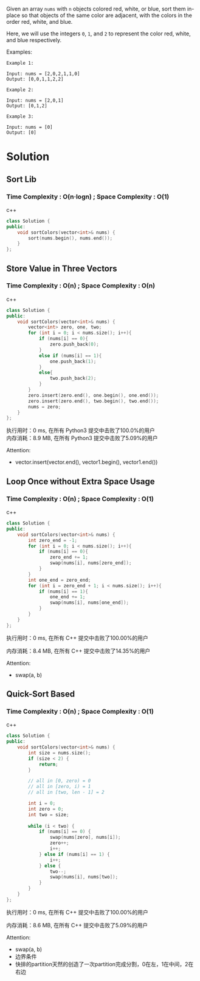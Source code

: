 Given an array `nums` with `n` objects colored red, white, or blue, sort them in-place so that objects of the same color are adjacent, with the colors in the order red, white, and blue.

Here, we will use the integers `0`, `1`, and `2` to represent the color red, white, and blue respectively.



Examples:

```
Example 1:

Input: nums = [2,0,2,1,1,0]
Output: [0,0,1,1,2,2]

Example 2:

Input: nums = [2,0,1]
Output: [0,1,2]

Example 3:

Input: nums = [0]
Output: [0]
```

# Solution

## Sort Lib

### Time Complexity : O(n·logn)  ;  Space Complexity : O(1)

c++

```c++
class Solution {
public:
    void sortColors(vector<int>& nums) {
        sort(nums.begin(), nums.end());
    }
};
```

## Store Value in Three Vectors

### Time Complexity : O(n)  ;  Space Complexity : O(n)

c++

```c++
class Solution {
public:
    void sortColors(vector<int>& nums) {
        vector<int> zero, one, two;
        for (int i = 0; i < nums.size(); i++){
            if (nums[i] == 0){
                zero.push_back(0);
            }
            else if (nums[i] == 1){
                one.push_back(1);
            }
            else{
                two.push_back(2);
            }
        }
        zero.insert(zero.end(), one.begin(), one.end());
        zero.insert(zero.end(), two.begin(), two.end());
        nums = zero;
    }
};
```

执行用时：0 ms, 在所有 Python3 提交中击败了100.0%的用户  
内存消耗：8.9 MB, 在所有 Python3 提交中击败了5.09%的用户

Attention:
- vector.insert(vector.end(), vector1.begin(), vector1.end())

## Loop Once without Extra Space Usage

### Time Complexity : O(n)  ; Space Complexity : O(1)

c++

```c++
class Solution {
public:
    void sortColors(vector<int>& nums) {
        int zero_end = -1;
        for (int i = 0; i < nums.size(); i++){
            if (nums[i] == 0){
                zero_end += 1;
                swap(nums[i], nums[zero_end]);
            }
        }
        int one_end = zero_end;
        for (int i = zero_end + 1; i < nums.size(); i++){
            if (nums[i] == 1){
                one_end += 1;
                swap(nums[i], nums[one_end]);
            }
        }
    }
};
```

执行用时：0 ms, 在所有 C++ 提交中击败了100.00%的用户  

内存消耗：8.4 MB, 在所有 C++ 提交中击败了14.35%的用户

Attention:

- swap(a, b)

## Quick-Sort Based

### Time Complexity : O(n)  ; Space Complexity : O(1)

c++

```c++
class Solution {
public:
    void sortColors(vector<int>& nums) {
        int size = nums.size();
        if (size < 2) {
            return;
        }

        // all in [0, zero) = 0
        // all in [zero, i) = 1
        // all in [two, len - 1] = 2

        int i = 0;
        int zero = 0;
        int two = size;
        
        while (i < two) {
            if (nums[i] == 0) {
                swap(nums[zero], nums[i]);
                zero++;
                i++;
            } else if (nums[i] == 1) {
                i++;
            } else {
                two--;
                swap(nums[i], nums[two]);
            }
        }
    }
};
```

执行用时：0 ms, 在所有 C++ 提交中击败了100.00%的用户  

内存消耗：8.6 MB, 在所有 C++ 提交中击败了5.09%的用户

Attention:

- swap(a, b)
- 边界条件
- 快排的partition天然的创造了一次partition完成分割，0在左，1在中间，2在右边

